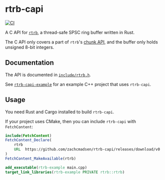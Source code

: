 # rtrb-capi

[![CI][ci_badge]][ci]

A C API for [`rtrb`][rtrb], a thread-safe SPSC ring buffer written in Rust.

The C API only covers a part of `rtrb`'s [chunk API][rtrb-chunks], and the
buffer only holds unsigned 8-bit integers.

## Documentation

The API is documented in [`include/rtrb.h`][include/rtrb.h].

See [`rtrb-capi-example`][rtrb-capi-example] for an example C++ project that
uses `rtrb-capi`.

## Usage

You need Rust and Cargo installed to build `rtrb-capi`.

If your project uses CMake, then you can include `rtrb-capi` with
`FetchContent`:

```cmake
include(FetchContent)
FetchContent_Declare(
    rtrb
    URL  https://github.com/zachcmadsen/rtrb-capi/releases/download/v0.1.0/rtrb-src.tar.gz
)
FetchContent_MakeAvailable(rtrb)

add_executable(rtrb-example main.cpp)
target_link_libraries(rtrb-example PRIVATE rtrb::rtrb)
```

[ci_badge]: https://github.com/zachcmadsen/rtrb-capi/workflows/CI/badge.svg
[ci]: https://github.com/zachcmadsen/rtrb-capi/actions?query=branch%3Amain

[rtrb]: https://github.com/mgeier/rtrb
[rtrb-chunks]: https://docs.rs/rtrb/latest/rtrb/chunks/index.html
[include/rtrb.h]: https://github.com/zachcmadsen/rtrb-capi/blob/main/include/rtrb.h
[rtrb-capi-example]: https://github.com/zachcmadsen/rtrb-capi-example